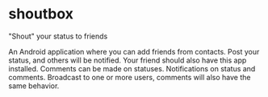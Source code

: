 shoutbox
========

"Shout" your status to friends

An Android application where you can add friends from contacts. Post your status, and others will be notified. Your friend should also have this app installed. Comments can be made on statuses. Notifications on status and comments. Broadcast to one or more users, comments will also have the same behavior.
